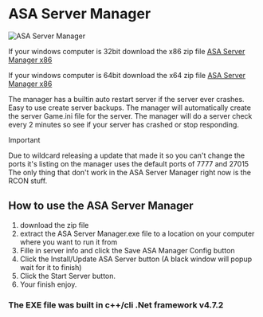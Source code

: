 # ASA Server Manager

![ASA Server Manager](https://i.ibb.co/3R3Zngv/ASA-Server-Manager.png)

If your windows computer is 32bit download the x86 zip file
[ASA Server Manager x86](https://github.com/ubidzz/ASA-Server-Manager/blob/master/x86.zip)

If your windows computer is 64bit download the x64 zip file
[ASA Server Manager x86](https://github.com/ubidzz/ASA-Server-Manager/blob/master/x64.zip)

The manager has a builtin auto restart server if the server ever crashes.
Easy to use create server backups.
The manager will automatically create the server Game.ini file for the server.
The manager will do a server check every 2 minutes so see if your server has crashed or stop responding.

> [!IMPORTANT]
> Due to wildcard releasing a update that made it so you can't change the ports it's listing on the manager uses the default ports of 7777 and 27015
> The only thing that don't work in the ASA Server Manager right now is the RCON stuff.

## How to use the ASA Server Manager
1. download the zip file
2. extract the ASA Server Manager.exe file to a location on your computer where you want to run it from
3. Fille in server info and click the Save ASA Manager Config button
4. Click the Install/Update ASA Server button (A black window will popup wait for it to finish)
5. Click the Start Server button.
6. Your finish enjoy.

### The EXE file was built in c++/cli .Net framework v4.7.2

